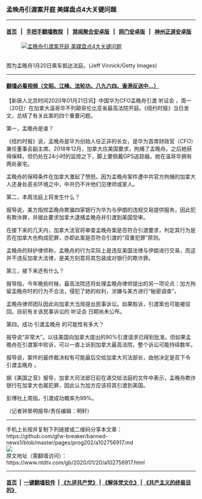 ### 孟晚舟引渡案开庭 美媒盘点4大关键问题
------------------------

#### [首页](https://github.com/gfw-breaker/banned-news1/blob/master/README.md) &nbsp;&nbsp;|&nbsp;&nbsp; [手把手翻墙教程](https://github.com/gfw-breaker/guides/wiki) &nbsp;&nbsp;|&nbsp;&nbsp; [禁闻聚合安卓版](https://github.com/gfw-breaker/bn-android) &nbsp;&nbsp;|&nbsp;&nbsp; [网门安卓版](https://github.com/oGate2/oGate) &nbsp;&nbsp;|&nbsp;&nbsp; [神州正道安卓版](https://github.com/SzzdOgate/update) 



<div><div class="featured_image">
 <a href="https://i.ntdtv.com/assets/uploads/2020/01/GettyImages-1194927419.jpg" target="_blank">
  <figure>
   <img alt="孟晚舟引渡案开庭 美媒盘点4大关键问题" src="https://i.ntdtv.com/assets/uploads/2020/01/GettyImages-1194927419-800x450.jpg"/>
  </figure><br/>
 </a>
 <span class="caption">
  图为孟晚舟1月20日乘车抵达法庭。(Jeff Vinnick/Getty Images)
 </span>
</div>
</div><hr/>

#### [翻墙必看视频（文昭、江峰、法轮功、八九六四、香港反送中...）](http://167.172.214.107/home.html)

<div><div class="post_content" itemprop="articleBody">
 <p>
  【新唐人北京时间2020年01月21日讯】中国华为CFO孟晚舟引渡
  <ok href="https://www.ntdtv.com/gb/听证会.htm">
   听证会
  </ok>
  ，周一（20日）在加拿大温哥华不列颠哥伦比亚省最高法院开庭。《纽约时报》当日发文，总结了有关此案的四个重要问题。
 </p>
 <p>
  第一，孟晚舟是谁？
 </p>
 <p>
  《纽约时报》说，孟晚舟是华为创始人任正非的长女，是华为首席财政官（CFO）兼任董事会副主席。2018年12月，加拿大应美国要求，拘捕了孟晚舟。之后她获得保释，但仍处在24小时的监控之下，脚上要佩戴GPS追踪器。她在温哥华拥有两处豪宅。
 </p>
 <p>
  孟晚舟的保释条件在加拿大激起了愤怒。因为孟晚舟案件遭中共官方拘捕的加拿大人还身处恶劣环境之中，中共仍不许他们见律师或家人。
 </p>
 <p>
  第二，本周法庭上将发生什么？
 </p>
 <p>
  报导说，美方指控孟晚舟欺骗四家银行为华为与伊朗的违规交易提供服务，因此犯有欺诈罪，并据此要求加拿大逮捕孟晚舟并引渡到美国受审。
 </p>
 <p>
  在接下来的几天内，加拿大法官将审查孟晚舟案是否符合引渡要求，判定其行为是否在加拿大也构成犯罪，亦即此案是否符合引渡的“双重犯罪”原则。
 </p>
 <p>
  孟晚舟的辩护律师称，孟晚舟的行为实际上是违反美国法律与伊朗进行交易，而这并不违反加拿大法律，是美方刻意将其包装成对银行的欺诈罪。
 </p>
 <p>
  第三，接下来还有什么？
 </p>
 <p>
  报导指，今年晚些时候，最高法院还将处理孟晚舟律师提出的另一项论点：加方拘留孟晚舟时的行为不合法，侵犯了她的权利，涉嫌与美方进行“秘密调查”。
 </p>
 <p>
  孟晚舟律师团队因此向加拿大当局提出民事诉讼。如果胜诉，引渡案也可能被驳回。目前有关该民事诉讼的
  <ok href="https://www.ntdtv.com/gb/听证会.htm">
   听证会
  </ok>
  日期尚未公布。
 </p>
 <p>
  第四，成功
  <ok href="https://www.ntdtv.com/gb/引渡孟晚舟.htm">
   引渡孟晚舟
  </ok>
  的可能性有多大？
 </p>
 <p>
  报导说“非常大”。以往美国向加拿大提出的90%引渡请求已得到批准。但如果孟晚舟在引渡案中败诉，可以一直上诉到加拿大最高法院，整个诉讼可能持续数年。
 </p>
 <p>
  报导说，案件的最终裁决权有可能最后交给加拿大司法部长，由他决定是否下令
  <ok href="https://www.ntdtv.com/gb/引渡孟晚舟.htm">
   引渡孟晚舟
  </ok>
  。
 </p>
 <p>
  据《美国之音》报导，加拿大司法部日前在递交给法庭的文件中表示，孟晚舟欺诈银行在加拿大也属犯罪，因此认为加方应该将其引渡到美国。
 </p>
 <p>
  彭博社上周指，引渡成功概率为99%。
 </p>
 <p>
  （记者钟景明报导/责任编辑：明轩）
 </p>
 <div class="single_ad">
 </div>
</div>
</div>
<hr/>
手机上长按并复制下列链接或二维码分享本文章：<br/>
https://github.com/gfw-breaker/banned-news1/blob/master/pages/prog202/a102756917.md <br/>
<a href='https://github.com/gfw-breaker/banned-news1/blob/master/pages/prog202/a102756917.md'><img src='https://github.com/gfw-breaker/banned-news1/blob/master/pages/prog202/a102756917.md.png'/></a> <br/>
原文地址（需翻墙访问）：https://www.ntdtv.com/gb/2020/01/20/a102756917.html


------------------------
#### [首页](https://github.com/gfw-breaker/banned-news1/blob/master/README.md) &nbsp;|&nbsp; [一键翻墙软件](https://github.com/gfw-breaker/nogfw/blob/master/README.md) &nbsp;| [《九评共产党》](https://github.com/gfw-breaker/9ping.md/blob/master/README.md#九评之一评共产党是什么) | [《解体党文化》](https://github.com/gfw-breaker/jtdwh.md/blob/master/README.md) | [《共产主义的终极目的》](https://github.com/gfw-breaker/gczydzjmd.md/blob/master/README.md)


<img src='http://gfw-breaker.win/banned-news/pages/prog202/a102756917.md' width='0px' height='0px'/>